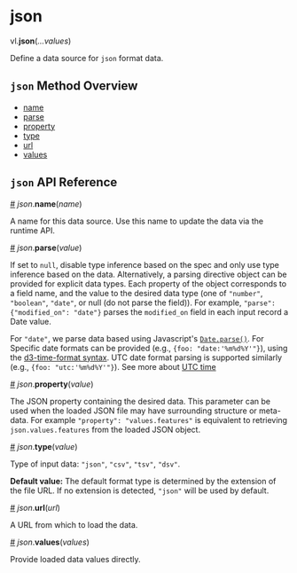 # json

vl.<b>json</b>(<em>...values</em>)

Define a data source for <code>json</code> format data.

## <code>json</code> Method Overview

* <a href="#name">name</a>
* <a href="#parse">parse</a>
* <a href="#property">property</a>
* <a href="#type">type</a>
* <a href="#url">url</a>
* <a href="#values">values</a>

## <code>json</code> API Reference

<a id="name" href="#name">#</a>
<em>json</em>.<b>name</b>(<em>name</em>)

A name for this data source. Use this name to update the data via the runtime API.

<a id="parse" href="#parse">#</a>
<em>json</em>.<b>parse</b>(<em>value</em>)

If set to `null`, disable type inference based on the spec and only use type inference based on the data.
Alternatively, a parsing directive object can be provided for explicit data types. Each property of the object corresponds to a field name, and the value to the desired data type (one of `"number"`, `"boolean"`, `"date"`, or null (do not parse the field)).
For example, `"parse": {"modified_on": "date"}` parses the `modified_on` field in each input record a Date value.

For `"date"`, we parse data based using Javascript's [`Date.parse()`](https://developer.mozilla.org/en-US/docs/Web/JavaScript/Reference/Global_Objects/Date/parse).
For Specific date formats can be provided (e.g., `{foo: "date:'%m%d%Y'"}`), using the [d3-time-format syntax](https://github.com/d3/d3-time-format#locale_format). UTC date format parsing is supported similarly (e.g., `{foo: "utc:'%m%d%Y'"}`). See more about [UTC time](https://vega.github.io/vega-lite/docs/timeunit.html#utc)

<a id="property" href="#property">#</a>
<em>json</em>.<b>property</b>(<em>value</em>)

The JSON property containing the desired data.
This parameter can be used when the loaded JSON file may have surrounding structure or meta-data.
For example `"property": "values.features"` is equivalent to retrieving `json.values.features`
from the loaded JSON object.

<a id="type" href="#type">#</a>
<em>json</em>.<b>type</b>(<em>value</em>)

Type of input data: `"json"`, `"csv"`, `"tsv"`, `"dsv"`.

__Default value:__  The default format type is determined by the extension of the file URL.
If no extension is detected, `"json"` will be used by default.

<a id="url" href="#url">#</a>
<em>json</em>.<b>url</b>(<em>url</em>)

A URL from which to load the data.

<a id="values" href="#values">#</a>
<em>json</em>.<b>values</b>(<em>values</em>)

Provide loaded data values directly.

